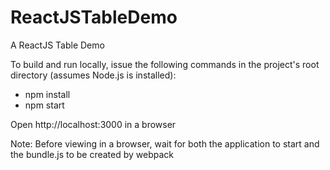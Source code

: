 # ReactJSTableDemo
A ReactJS Table Demo

To build and run locally, issue the following commands in the project's root directory (assumes Node.js is installed):
- npm install
- npm start

Open http://localhost:3000 in a browser

Note: Before viewing in a browser, wait for both the application to start and 
the bundle.js to be created by webpack